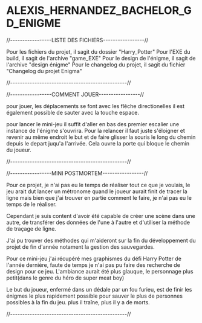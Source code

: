 # ALEXIS_HERNANDEZ_BACHELOR_GD_ENIGME
//-----------------LISTE DES FICHIERS-----------------//

Pour les fichiers du projet, il sagit du dossier "Harry_Potter"
Pour l'EXE du build, il sagit de l'archive "game_EXE"
Pour le design de l'énigme, il sagit de l'archive "design énigme"
Pour le changelog du projet, il sagit du fichier "Changelog du projet Enigma"

//------------------------------------------------//

//-----------------COMMENT JOUER-----------------//

pour jouer, les déplacements se font avec les flêche directionelles
il est également possible de sauter avec la touche espace.

pour lancer le mini-jeu il suffit d'aller en bas des premier escalier
une instance de l'énigme s'ouvrira.
Pour la relancer il faut juste s'éloigner et revenir au même endroit
le but et de faire glisser la souris le long du chemin depuis le depart
juqu'a l'arrivée. Cela ouvre la porte qui bloque le chemin du joueur.

//------------------------------------------------//

//-----------------MINI POSTMORTEM-----------------//

Pour ce projet, je n'ai pas eu le temps de réaliser tout ce que je voulais,
le jeu arait dut lancer un métronome quand le joueur aurait finit de tracer la ligne
mais bien que j'ai trouver en partie comment le faire, je n'ai pas eu le temps de le réaliser.

Cependant je suis content d'avoir été capable de créer une scène dans une autre,
de transférer des données de l'une à l'autre et d'utiliser la méthode de traçage de ligne.

J'ai pu trouver des méthodes qui m'aideront sur la fin du développement du projet de fin d'année
notament la gestion des sauvegardes.

Pour ce mini-jeu j'ai récupéré mes graphismes du défi Harry Potter de l'année dernière,
faute de temps je n'ai pas pu faire des recherche de design pour ce jeu.
L'ambiance aurait été plus glauque, le personnage plus petit(dans le genre du héro de super meat boy)

Le but du joueur, enfermé dans un dédale par un fou furieu, est de finir les énigmes le plus 
rapidement possible pour sauver le plus de personnes possibles à la fin du jeu. 
plus il traîne, plus il y a de morts.

//------------------------------------------------//
